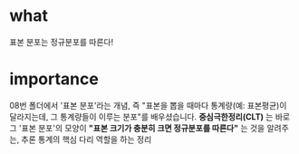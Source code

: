 # what 
표본 분포는 정규분포를 따른다!

# importance 
08번 폴더에서 '표본 분포'라는 개념, 즉 "표본을 뽑을 때마다 통계량(예: 표본평균)이 달라지는데, 그 통계량들이 이루는 분포"를 배우셨습니다. **중심극한정리(CLT)** 는 바로 그 '표본 분포'의 모양이 **"표본 크기가 충분히 크면 정규분포를 따른다"** 는 것을 알려주는, 추론 통계의 핵심 다리 역할을 하는 정리
